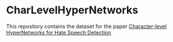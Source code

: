 # CharLevelHyperNetworks

This repository contains the dataset for the paper [Character-level HyperNetworks for Hate Speech Detection](https://arxiv.org/abs/2111.06336 "Character-level HyperNetworks for Hate Speech Detection")
